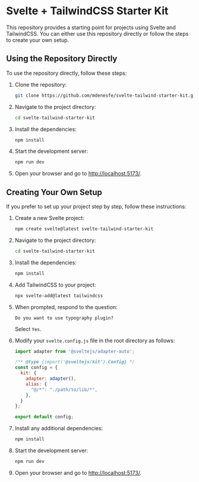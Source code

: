 # Svelte + TailwindCSS Starter Kit

This repository provides a starting point for projects using Svelte and TailwindCSS. You can either use this repository directly or follow the steps to create your own setup.

## Using the Repository Directly

To use the repository directly, follow these steps:

1. Clone the repository:
   ```bash
   git clone https://github.com/mdenesfe/svelte-tailwind-starter-kit.git
   ```

2. Navigate to the project directory:
   ```bash
   cd svelte-tailwind-starter-kit
   ```

3. Install the dependencies:
   ```bash
   npm install
   ```

4. Start the development server:
   ```bash
   npm run dev
   ```

5. Open your browser and go to [http://localhost:5173/](http://localhost:5173/).

## Creating Your Own Setup

If you prefer to set up your project step by step, follow these instructions:

1. Create a new Svelte project:
   ```bash
   npm create svelte@latest svelte-tailwind-starter-kit
   ```

2. Navigate to the project directory:
   ```bash
   cd svelte-tailwind-starter-kit
   ```

3. Install the dependencies:
   ```bash
   npm install
   ```

4. Add TailwindCSS to your project:
   ```bash
   npx svelte-add@latest tailwindcss
   ```

5. When prompted, respond to the question:
   ```
   Do you want to use typography plugin? 
   ```
   Select `Yes`.

6. Modify your `svelte.config.js` file in the root directory as follows:
   ```javascript
   import adapter from '@sveltejs/adapter-auto';

   /** @type {import('@sveltejs/kit').Config} */
   const config = {
     kit: {
       adapter: adapter(),
       alias: {
         "@/*": "./path/to/lib/*",
       },
     }
   };

   export default config;
   ```

7. Install any additional dependencies:
   ```bash
   npm install
   ```

8. Start the development server:
   ```bash
   npm run dev
   ```

9. Open your browser and go to [http://localhost:5173/](http://localhost:5173/).
